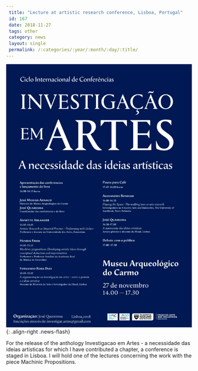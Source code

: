 ```yaml
---
 title: "Lecture at artistic research conference, Lisboa, Portugal"
 id: 167
 date: 2018-11-27
 tags: other
 category: news
 layout: single
 permalink: /:categories/:year/:month/:day/:title/
---
```

![image-right](/assets/images/news/portugal_lecture_2018_web.jpg){: .align-right .news-flash}

For the release of the anthology Investigacao em Artes - a necessidade das ideias artisticas for which I have contributed a chapter, a conference is staged in Lisboa. I will hold one of the lectures concerning the work with the piece Machinic Propositions.

